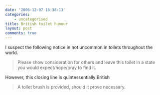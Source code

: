 ```yaml
---
date: '2006-12-07 16:38:13'
categories:
    - uncategorised
title: British toilet humour
layout: post
comments: true
---
```

I suspect the following notice in not uncommon in toilets throughout the
world.
> Please show consideration for others and leave this toilet in a state
> you would expect/hope/pray to find it.

However, this closing line is quintessentially British
> A toilet brush is provided, should it prove necessary.
